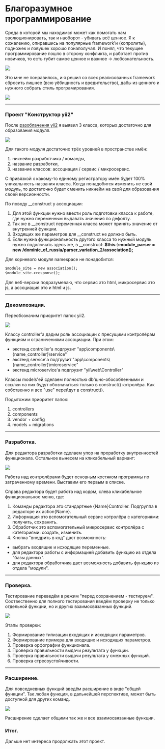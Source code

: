 # Благоразумное программирование

Среда в которой мы находимся может как помогать нам эволюционировать, так и наоборот - убивать всё ценное. Я к сожалению, опиравшись на популярные framework'и (копролиты), подножек и ловушек хорошо понаполучал. И понял, что текущее программирование пошло в сторону конфликта, и работает против новичков, то есть губит самое ценное и важное -> любознательность.

![](../../Картинки/Тупая%20пила.jpg)

Это мне не понравилось, и я решил со всех реализованных framework сбросить лишнее (всю уёбищность и вредительство), дабы из ценного и нужного собрать стиль програмирования.
 
![](../../Картинки/Заточка%20пилы.jpg)

--------------------------------------------

### Проект "Конструктор yii2"

После <a href="../Разоблачение yii2/README.md">разоблачения yii2</a> я выявил 3 класса, которых достаточно для образования модуля.

![](./Картинки/module.png)

Для такого модуля достаточно трёх уровней в пространстве имён:
1. никнейм разработчика / команды,
2. название разработки,
3. название классов: ассоциация / сервис / микросервис.

С привязкой к какому-то единому регистратору имён будет 100% уникальность названия класса. Когда понадобится изменить не свой модуль, то достаточно будет сменить никнейм на свой для образования своей версионности.

По поводу __construct у ассоциации:
1. Для этой функции нужно ввести роль подготовки класса к работе, где нужно переменным выдавать значения по дефолту. 
2. Так же в __construct переменная класса может принять значение от внутренней функции. 
3. Входящих же параметров для __construct не должно быть.
4. Если нужна функциональность другого класса то нужный модуль нужно подключать здесь же, в __construct: <b>$this->module_parser = new /dominic_of_russia/parser_variation_2/association();</b>

Для корневого модуля namespace не понадобится:
```diff
$module_site = new association();
$module_site->response();
```

Для веб-версии подразумеваю, что сервис это html, микросервис это js, а ассоциация это и html и js.


------------------

### Декомпозиция.

Переобозначим приоритет папок yii2.

![](./Картинки/priority.png)

Классу controller'a дадим роль ассоциации с пресущими контролёрам функциям и ограничениями ассоциации. При этом:
   - экстенд controller'a подгрузит "app\components\\{name_controller}\service"
   - экстенд service'a подгрузит "app\components\\{name_controller}\microservice"
   - экстенд microservice'a подгрузит "yii\web\Controller"

Классы models'ей сделаем полностью db'шно-обособленными и ссылки на них будут обозначаться только в construct() котролёра. Как собственно и все "use" перейдут в construct().

Подытожим приоритет папок:
1. controllers
2. components
3. vendor + config
4. models + migrations


------------------

### Разработка.

Для редактора разработки сделаем упор на проработку внутренностей функционала. Остальное вынесем на кликабельный вариант:  

![](./Картинки/constructor_wiew_4.jpg)

Работа над контролёрами будет основным костяком программы по затраченному времени. Выставим его первым в списке.

Справа редактора будет работа над кодом, слева кликабельное функциональное меню, где:

1. Команды редактора это стандартные {Name}Controller. Подгруппа в редакторе их action{Name}.
2. Информация это вспомогательный сервис котролёра с категориями: получить, сохранить.
3. Обработчик это вспомогательный микросервис контролёра с категориями: создать, изменить.
4. Кнопка "внедрить в код" даст возможность:
 - выбрать входящие и исходящие переменные.
 - для редактора работы с информацией добавить функцию из отдела "базы данных".
 - для редактора обработчика даст возможность добавить функцию из отдела "модули".


------------------

### Проверка.

Тестирование переведём в режим "перед сохранением - тестируем". Соотвественно для полного тестирования введём проверку не только отдельной функции, но и других взаимосвязанных функций.

![](./Картинки/constructor_wiew_5.jpg)

Этапы проверки:
1. Формирование типизации входящих и исходящих параметров.
2. Формирование примера для входящих и исходящих параметров.
3. Проверка орфографии функционала.
4. Проверка правильности выдачи результата у функции.
5. Проверка правильности выдачи результата у смежных функций.
6. Проверка стресоустойчивости.


------------------

### Расширение.

Для повседневных функций введём расширение в виде "общей функции". Так любая функция, в дальнейшей перспективе, может быть доступной для других команд.

![](./Картинки/constructor_wiew_13.jpg)

Расширение сделает общими так же и все взаимосвязанные функции.

### Итог.

Дальше нет интереса продолжать этот проект.
